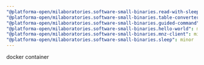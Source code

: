 ```yaml
---
"@platforma-open/milaboratories.software-small-binaries.read-with-sleep": minor
"@platforma-open/milaboratories.software-small-binaries.table-converter": minor
"@platforma-open/milaboratories.software-small-binaries.guided-command": minor
"@platforma-open/milaboratories.software-small-binaries.hello-world": minor
"@platforma-open/milaboratories.software-small-binaries.mnz-client": minor
"@platforma-open/milaboratories.software-small-binaries.sleep": minor
---
```


docker container
